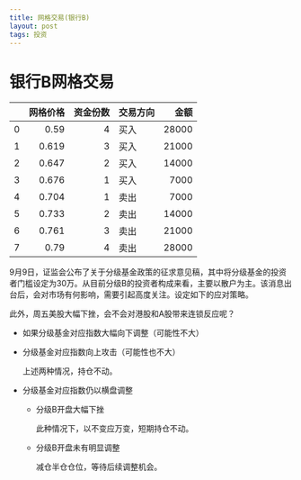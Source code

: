 ```yaml
---
title: 网格交易(银行B)
layout: post
tags: 投资
---
```


# 银行B网格交易

|    |   网格价格 |   资金份数 | 交易方向   |    金额 |
|---:|-------:|-------:|:-------|------:|
|  0 |  0.59  |      4 | 买入     | 28000 |
|  1 |  0.619 |      3 | 买入     | 21000 |
|  2 |  0.647 |      2 | 买入     | 14000 |
|  3 |  0.676 |      1 | 买入     |  7000 |
|  4 |  0.704 |      1 | 卖出     |  7000 |
|  5 |  0.733 |      2 | 卖出     | 14000 |
|  6 |  0.761 |      3 | 卖出     | 21000 |
|  7 |  0.79  |      4 | 卖出     | 28000 |

9月9日，证监会公布了关于分级基金政策的征求意见稿，其中将分级基金的投资者门槛设定为30万。从目前分级B的投资者构成来看，主要以散户为主。该消息出台后，会对市场有何影响，需要引起高度关注。设定如下的应对策略。

此外，周五美股大幅下挫，会不会对港股和A股带来连锁反应呢？

* 如果分级基金对应指数大幅向下调整（可能性不大）

* 分级基金对应指数向上攻击（可能性也不大）

  上述两种情况，持仓不动。

* 分级基金对应指数仍以横盘调整

	- 分级B开盘大幅下挫
	
	  此种情况下，以不变应万变，短期持仓不动。

	- 分级B开盘未有明显调整
	
	  减仓半仓仓位，等待后续调整机会。
